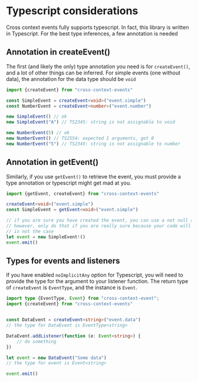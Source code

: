 # Typescript considerations

Cross context events fully supports typescript. In fact, this library is written in Typescript. For the best type
inferences, a few annotation is needed

## Annotation in createEvent()

The first (and likely the only) type annotation you need is for `createEvent()`, and a lot of other things can be
inferred. For simple events (one without data), the annotation for the data type should be `void`

```typescript
import {createEvent} from "cross-context-events"

const SimpleEvent = createEvent<void>("event.simple")
const NumberEvent = createEvent<number>("event.number")

new SimpleEvent() // ok
new SimpleEvent("A") // TS2345: string is not assignable to void

new NumberEvent(5) // ok
new NumberEvent() // TS2554: expected 1 arguments, got 0
new NumberEvent("5") // TS2345: string is not assignable to number
```

## Annotation in getEvent()

Similarly, if you use `getEvent()` to retrieve the event, you must provide a type annotation or typescript might get mad
at you.

```typescript
import {getEvent, createEvent} from "cross-context-events"

createEvent<void>("event.simple")
const SimpleEvent = getEvent<void>("event.simple")

// if you are sure you have created the event, you can use a not null assertion here
// however, only do that if you are really sure because your code will crash if this 
// is not the case
let event = new SimpleEvent!()
event.emit()
```

## Types for events and listeners

If you have enabled `noImplicitAny` option for Typescript, you will need to provide the type for the argument to your
listener function. The return type of `createEvent` is `EventType`, and the instance is
`Event`.

```typescript
import type {EventType, Event} from "cross-context-event";
import {createEvent} from "cross-context-events"


const DataEvent = createEvent<string>("event.data")
// the type for DataEvent is EventType<string>

DataEvent.addListener(function (e: Event<string>) {
    // do something
})

let event = new DataEvent("Some data")
// the type for event is Event<string>

event.emit()
```

